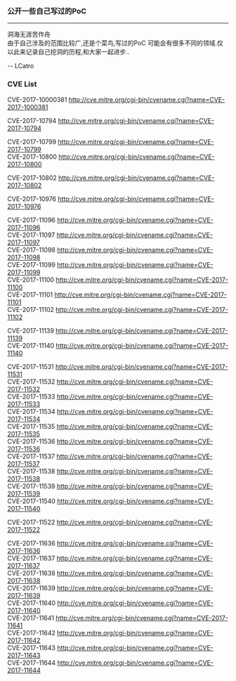 
### 公开一些自己写过的PoC
---

洞海无涯苦作舟<br/>
由于自己涉及的范围比较广,还是个菜鸟,写过的PoC 可能会有很多不同的领域.仅以此来记录自己挖洞的历程,和大家一起进步..

-- LCatro


### CVE List

CVE-2017-10000381    http://cve.mitre.org/cgi-bin/cvename.cgi?name=CVE-2017-1000381 <br/>

CVE-2017-10794    http://cve.mitre.org/cgi-bin/cvename.cgi?name=CVE-2017-10794 <br/>

CVE-2017-10799    http://cve.mitre.org/cgi-bin/cvename.cgi?name=CVE-2017-10799 <br/>
CVE-2017-10800    http://cve.mitre.org/cgi-bin/cvename.cgi?name=CVE-2017-10800 <br/>

CVE-2017-10802    http://cve.mitre.org/cgi-bin/cvename.cgi?name=CVE-2017-10802 <br/>

CVE-2017-10976    http://cve.mitre.org/cgi-bin/cvename.cgi?name=CVE-2017-10976 <br/>

CVE-2017-11096    http://cve.mitre.org/cgi-bin/cvename.cgi?name=CVE-2017-11096 <br/>
CVE-2017-11097    http://cve.mitre.org/cgi-bin/cvename.cgi?name=CVE-2017-11097 <br/>
CVE-2017-11098    http://cve.mitre.org/cgi-bin/cvename.cgi?name=CVE-2017-11098 <br/>
CVE-2017-11099    http://cve.mitre.org/cgi-bin/cvename.cgi?name=CVE-2017-11099 <br/>
CVE-2017-11100    http://cve.mitre.org/cgi-bin/cvename.cgi?name=CVE-2017-11100 <br/>
CVE-2017-11101    http://cve.mitre.org/cgi-bin/cvename.cgi?name=CVE-2017-11101 <br/>
CVE-2017-11102    http://cve.mitre.org/cgi-bin/cvename.cgi?name=CVE-2017-11102 <br/>

CVE-2017-11139    http://cve.mitre.org/cgi-bin/cvename.cgi?name=CVE-2017-11139 <br/>
CVE-2017-11140    http://cve.mitre.org/cgi-bin/cvename.cgi?name=CVE-2017-11140 <br/>

CVE-2017-11531    http://cve.mitre.org/cgi-bin/cvename.cgi?name=CVE-2017-11531 <br/>
CVE-2017-11532    http://cve.mitre.org/cgi-bin/cvename.cgi?name=CVE-2017-11532 <br/>
CVE-2017-11533    http://cve.mitre.org/cgi-bin/cvename.cgi?name=CVE-2017-11533 <br/>
CVE-2017-11534    http://cve.mitre.org/cgi-bin/cvename.cgi?name=CVE-2017-11534 <br/>
CVE-2017-11535    http://cve.mitre.org/cgi-bin/cvename.cgi?name=CVE-2017-11535 <br/>
CVE-2017-11536    http://cve.mitre.org/cgi-bin/cvename.cgi?name=CVE-2017-11536 <br/>
CVE-2017-11537    http://cve.mitre.org/cgi-bin/cvename.cgi?name=CVE-2017-11537 <br/>
CVE-2017-11538    http://cve.mitre.org/cgi-bin/cvename.cgi?name=CVE-2017-11538 <br/>
CVE-2017-11539    http://cve.mitre.org/cgi-bin/cvename.cgi?name=CVE-2017-11539 <br/>
CVE-2017-11540    http://cve.mitre.org/cgi-bin/cvename.cgi?name=CVE-2017-11540 <br/>

CVE-2017-11522    http://cve.mitre.org/cgi-bin/cvename.cgi?name=CVE-2017-11522 <br/>

CVE-2017-11636    http://cve.mitre.org/cgi-bin/cvename.cgi?name=CVE-2017-11636 <br/>
CVE-2017-11637    http://cve.mitre.org/cgi-bin/cvename.cgi?name=CVE-2017-11637 <br/>
CVE-2017-11638    http://cve.mitre.org/cgi-bin/cvename.cgi?name=CVE-2017-11638 <br/>
CVE-2017-11639    http://cve.mitre.org/cgi-bin/cvename.cgi?name=CVE-2017-11639 <br/>
CVE-2017-11640    http://cve.mitre.org/cgi-bin/cvename.cgi?name=CVE-2017-11640 <br/>
CVE-2017-11641    http://cve.mitre.org/cgi-bin/cvename.cgi?name=CVE-2017-11641 <br/>
CVE-2017-11642    http://cve.mitre.org/cgi-bin/cvename.cgi?name=CVE-2017-11642 <br/>
CVE-2017-11643    http://cve.mitre.org/cgi-bin/cvename.cgi?name=CVE-2017-11643 <br/>
CVE-2017-11644    http://cve.mitre.org/cgi-bin/cvename.cgi?name=CVE-2017-11644 <br/>
